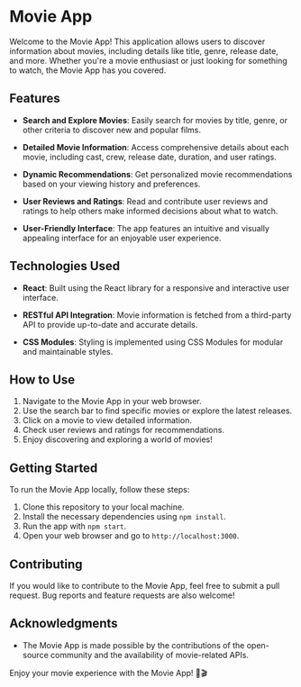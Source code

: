 # Movie App

Welcome to the Movie App! This application allows users to discover information about movies, including details like title, genre, release date, and more. Whether you're a movie enthusiast or just looking for something to watch, the Movie App has you covered.

## Features

- **Search and Explore Movies**: Easily search for movies by title, genre, or other criteria to discover new and popular films.

- **Detailed Movie Information**: Access comprehensive details about each movie, including cast, crew, release date, duration, and user ratings.

- **Dynamic Recommendations**: Get personalized movie recommendations based on your viewing history and preferences.

- **User Reviews and Ratings**: Read and contribute user reviews and ratings to help others make informed decisions about what to watch.

- **User-Friendly Interface**: The app features an intuitive and visually appealing interface for an enjoyable user experience.

## Technologies Used

- **React**: Built using the React library for a responsive and interactive user interface.

- **RESTful API Integration**: Movie information is fetched from a third-party API to provide up-to-date and accurate details.

- **CSS Modules**: Styling is implemented using CSS Modules for modular and maintainable styles.

## How to Use

1. Navigate to the Movie App in your web browser.
2. Use the search bar to find specific movies or explore the latest releases.
3. Click on a movie to view detailed information.
4. Check user reviews and ratings for recommendations.
5. Enjoy discovering and exploring a world of movies!

## Getting Started

To run the Movie App locally, follow these steps:

1. Clone this repository to your local machine.
2. Install the necessary dependencies using `npm install`.
3. Run the app with `npm start`.
4. Open your web browser and go to `http://localhost:3000`.

## Contributing

If you would like to contribute to the Movie App, feel free to submit a pull request. Bug reports and feature requests are also welcome!

## Acknowledgments

- The Movie App is made possible by the contributions of the open-source community and the availability of movie-related APIs.

Enjoy your movie experience with the Movie App! 🍿🎬
